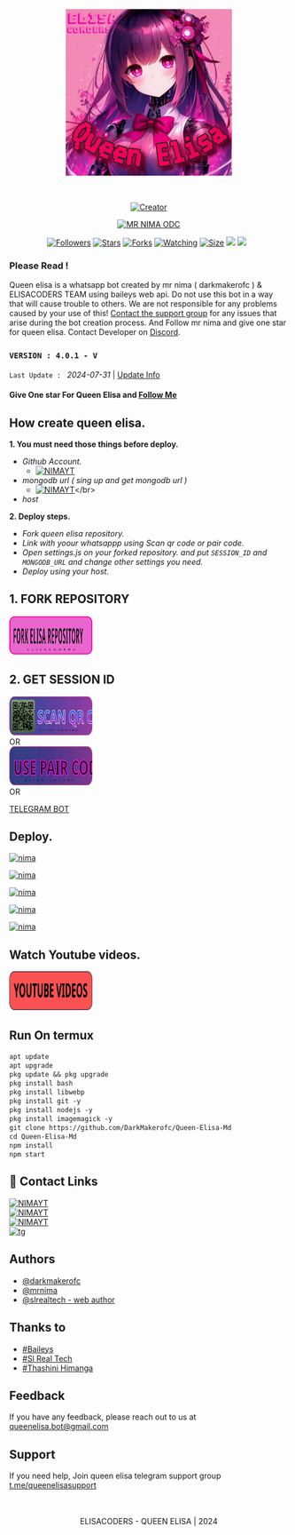 <div class = "repo" align = "center">
 
<a href = "#">
<img src = "repo-data/repo-logo.jpg"  width="300" height="300">
</img>
 <p align="center">
  <a href="#"><img src="http://readme-typing-svg.herokuapp.com?color=ff00ab&center=true&vCenter=true&multiline=false&lines=QUEEN+ELISA+WHATSAPP+BOT" alt="">
</p>
    <p align="center">
<a href="#"><img title="Creator" src="https://img.shields.io/badge/Creator-Mrnima-red.svg?style=for-the-badge&logo=github"></a>
     
<a href = ""><img alt="MR NIMA ODC" src="https://img.shields.io/youtube/channel/subscribers/UCjDKRYcwd5ZIpGICcVVL96Q" target="_blank" /></a>
</p>
<p align="center">
<a href="https://github.com/darkmakerofc?tab=followers"><img title="Followers" src="https://img.shields.io/github/followers/darkmakerofc?color=green&style=flat-square"></a>
<a href="https://github.com/DarkMakerofc/Queen-Elisa-Md/stargazers/"><img title="Stars" src="https://img.shields.io/github/stars/darkmakerofc/Queen-Elisa-MD?color=white&style=flat-square"></a>
<a href="https://github.com/DarkMakerofc/Queen-Elisa-Md/network/members"><img title="Forks" src="https://img.shields.io/github/forks/darkmakerofc/Queen-Elisa-Md?color=yellow&style=flat-square"></a>
<a href="https://github.com/DarkMakerofc/Queen-Elisa-Md/watchers"><img title="Watching" src="https://img.shields.io/github/watchers/darkmakerofc/Queen-Elisa-MD?label=Watchers&color=red&style=flat-square"></a>
<a href="https://github.com/DarkMakerofc/Queen-Elisa-Md"><img title="Size" src="https://img.shields.io/github/repo-size/DarkMakerofc/Queen-Elisa-Md?style=flat-square&color=darkred"></a>
<a href="https://hits.seeyoufarm.com"><img src="https://hits.seeyoufarm.com/api/count/incr/badge.svg?url=https://github.com/DarkMakerofc/Queen-Elisa-Md/hit-counter&count_bg=%2379C83D&title_bg=%23555555&icon=probot.svg&icon_color=%2304FF00&title=hits&edge_flat=false"/></a>
<a href="https://github.com/DarkMakerofc/Queen-Elisa-Md/graphs/commit-activity"><img height="20" src="https://img.shields.io/badge/Maintained-No-red.svg"></a>&nbsp;&nbsp;
</p>
</a>
</div>

### Please Read !
Queen elisa is a whatsapp bot created by mr nima ( darkmakerofc ) & ELISACODERS TEAM using baileys web api. Do not use this bot in a way that will cause trouble to others. 
We are not responsible for any problems caused by your use of this!
[Contact the support group](https://t.me/queenelisasupport) for any issues that arise during the bot creation process.
And Follow mr nima and give one star for queen elisa. 
Contact Developer on [Discord](https://discord.com/invite/ZDP9PNrX).
</br>
 ### `VERSION : 4.0.1 - V`
 `Last Update : ` _2024-07-31_ | [Update Info](/new-update.md)

#### Give One star For Queen Elisa and [Follow Me](https://github.com/DarkMakerofc) 

## How create queen elisa.
**1. You must need those things before deploy.**
 - _Github Account._
   * [![NIMAYT](https://img.shields.io/badge/HOW_TO_MAKE_GITHUB_ACCOUNT-red?style=for-the-badge&logo=youtube&logoColor=white)]([https://youtube.com/@MRNIMAOFC/](https://youtu.be/NZ6oSZfoR88?si=A4ThxQppWddcYZYD))
 - _mongodb url ( sing up and get mongodb url )_
   * [![NIMAYT](https://img.shields.io/badge/HOW_TO_MAKE_MONGODB_URL-red?style=for-the-badge&logo=youtube&logoColor=white)]([https://youtube.com/@MRNIMAOFC/](https://youtu.be/FRRQ9l5k5Gs?si=IY_V9qm55-S6ABSG))</br>
 - _host_

**2. Deploy steps.**
 - _Fork queen elisa repository._
 - _Link with yoour whatsappp using Scan qr code or pair code._
 - _Open settings.js on your forked repository. and put `SESSION_ID` and `MONGODB_URL` and change other settings you need._
 - _Deploy using your host._
   </br>
## 1. FORK REPOSITORY
<a href = "https://github.com/DarkMakerofc/QUEEN-ELISA-MD/fork"> <img src = "/repo-data/fork-elisa-repo-button.svg" width="150" height="70" > </a>
</br>

## 2. GET SESSION ID
<a href = "https://gpt-qr-code.onrender.com/elisa"> <img src = "/repo-data/elisa scan qr code.svg" width="150" height="70" > </a></br>
    OR   
<a href = "https://queen-elisa-qr-pair.onrender.com/"> <img src = "/repo-data/elisa pair code.svg" width="150" height="70" > </a>
</br>
    OR
    
[TELEGRAM BOT](https://t.me/queen_elisa_pair_bot)

## Deploy.
 [![nima](https://img.shields.io/badge/elisa_deploy_on_heroku-430098?style=for-the-badge&logo=heroku&logoColor=white&buttcode=1n2i3m4a)](https://heroku.com/deploy?template=https://github.com/DarkMakerofc/QUEEN-ELISA-MD)
  
[![nima](https://img.shields.io/badge/elisa_deploy_on_railway-0B0D0E?style=for-the-badge&logo=railway&logoColor=white&buttcode=1n2i3m4a)](https://railway.app?referralCode=queen-elisa)
   
[![nima](https://img.shields.io/badge/elisa_deploy_on_replit-F26207?style=for-the-badge&logo=replit&logoColor=white&buttcode=1n2i3m4a)](https://replit.com/)
   
[![nima](https://img.shields.io/badge/elisa_deploy_on_render-000000?style=for-the-badge&logo=render&logoColor=white&buttcode=1n2i3m4a)](https://docs.render.com/free)

[![nima](https://img.shields.io/badge/elisa_deploy_on_toystalk-000000?style=for-the-badge&logo=render&logoColor=white&buttcode=1n2i3m4a)](https://toystack.ai)


## Watch Youtube videos.
<a href = "#"> <img src = "/repo-data/yt videos button.svg" width="150" height="70" > </a>
</br>
 
## Run On termux
```
apt update
apt upgrade
pkg update && pkg upgrade
pkg install bash
pkg install libwebp
pkg install git -y
pkg install nodejs -y 
pkg install imagemagick -y
git clone https://github.com/DarkMakerofc/Queen-Elisa-Md
cd Queen-Elisa-Md
npm install
npm start
```


## 🔗 Contact Links
[![NIMAYT](https://img.shields.io/badge/SUBSCRIBE%20ME-red?style=for-the-badge&logo=youtube&logoColor=white)](https://youtube.com/@MRNIMAOFC/)</br>
[![NIMAYT](https://img.shields.io/badge/FOLLOW%20MRNIMA%20ON%20WHATSAPP-green?style=for-the-badge&logo=whatsapp&logoColor=white)](https://whatsapp.com/channel/0029VaPrYpf0G0XrL1qz9j3i)</br>
[![NIMAYT](https://img.shields.io/badge/FOLLOW%20ELISACODERS%20ON%20WHATSAPP-green?style=for-the-badge&logo=whatsapp&logoColor=white)](https://whatsapp.com/channel/0029VaeSE0bHgZWiMBaxEA2c)</br>
[![tg](https://img.shields.io/badge/elisacoders-0A66C2?style=for-the-badge&logo=telegram&logoColor=white)]( https://t.me/elisacoders)
</br>
## Authors
- [@darkmakerofc](https://www.github.com/darkmakerofc)
- [@mrnima](https://www.github.com/mr-nima-x)
- [@slrealtech - web author](https://github.com/sl-real-tech)<br>

## Thanks to
- [#Baileys](https://github.com/WhiskeySockets/Baileys)<br>
- [#Sl Real Tech](https://github.com/sl-real-tech)<br>
- [#Thashini Himanga](#)<br>

## Feedback
If you have any feedback, please reach out to us at queenelisa.bot@gmail.com

## Support
If you need help, Join queen elisa telegram support group [t.me/queenelisasupport](t.me/queenelisasupport)
</br></br></br>
 <p align="center"> ELISACODERS - QUEEN ELISA | 2024 </p>
